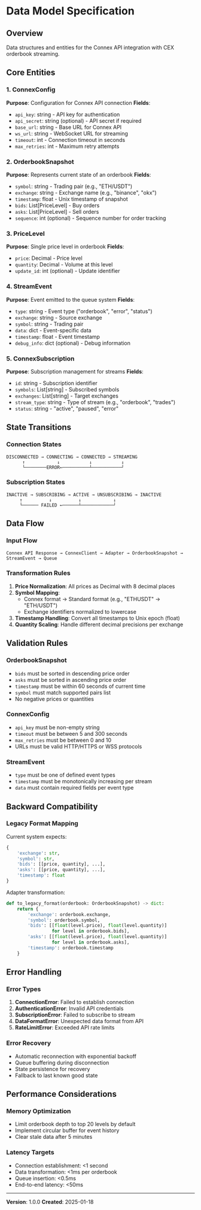 # Data Model Specification

## Overview
Data structures and entities for the Connex API integration with CEX orderbook streaming.

## Core Entities

### 1. ConnexConfig
**Purpose**: Configuration for Connex API connection
**Fields**:
- `api_key`: string - API key for authentication
- `api_secret`: string (optional) - API secret if required
- `base_url`: string - Base URL for Connex API
- `ws_url`: string - WebSocket URL for streaming
- `timeout`: int - Connection timeout in seconds
- `max_retries`: int - Maximum retry attempts

### 2. OrderbookSnapshot
**Purpose**: Represents current state of an orderbook
**Fields**:
- `symbol`: string - Trading pair (e.g., "ETH/USDT")
- `exchange`: string - Exchange name (e.g., "binance", "okx")
- `timestamp`: float - Unix timestamp of snapshot
- `bids`: List[PriceLevel] - Buy orders
- `asks`: List[PriceLevel] - Sell orders
- `sequence`: int (optional) - Sequence number for order tracking

### 3. PriceLevel
**Purpose**: Single price level in orderbook
**Fields**:
- `price`: Decimal - Price level
- `quantity`: Decimal - Volume at this level
- `update_id`: int (optional) - Update identifier

### 4. StreamEvent
**Purpose**: Event emitted to the queue system
**Fields**:
- `type`: string - Event type ("orderbook", "error", "status")
- `exchange`: string - Source exchange
- `symbol`: string - Trading pair
- `data`: dict - Event-specific data
- `timestamp`: float - Event timestamp
- `debug_info`: dict (optional) - Debug information

### 5. ConnexSubscription
**Purpose**: Subscription management for streams
**Fields**:
- `id`: string - Subscription identifier
- `symbols`: List[string] - Subscribed symbols
- `exchanges`: List[string] - Target exchanges
- `stream_type`: string - Type of stream (e.g., "orderbook", "trades")
- `status`: string - "active", "paused", "error"

## State Transitions

### Connection States
```
DISCONNECTED → CONNECTING → CONNECTED → STREAMING
      ↑            ↓           ↓           ↓
      └────────ERROR←──────────┴───────────┘
```

### Subscription States
```
INACTIVE → SUBSCRIBING → ACTIVE → UNSUBSCRIBING → INACTIVE
     ↑          ↓          ↓            ↓
     └────── FAILED ←──────┴────────────┘
```

## Data Flow

### Input Flow
```
Connex API Response → ConnexClient → Adapter → OrderbookSnapshot → StreamEvent → Queue
```

### Transformation Rules
1. **Price Normalization**: All prices as Decimal with 8 decimal places
2. **Symbol Mapping**:
   - Connex format → Standard format (e.g., "ETHUSDT" → "ETH/USDT")
   - Exchange identifiers normalized to lowercase
3. **Timestamp Handling**: Convert all timestamps to Unix epoch (float)
4. **Quantity Scaling**: Handle different decimal precisions per exchange

## Validation Rules

### OrderbookSnapshot
- `bids` must be sorted in descending price order
- `asks` must be sorted in ascending price order
- `timestamp` must be within 60 seconds of current time
- `symbol` must match supported pairs list
- No negative prices or quantities

### ConnexConfig
- `api_key` must be non-empty string
- `timeout` must be between 5 and 300 seconds
- `max_retries` must be between 0 and 10
- URLs must be valid HTTP/HTTPS or WSS protocols

### StreamEvent
- `type` must be one of defined event types
- `timestamp` must be monotonically increasing per stream
- `data` must contain required fields per event type

## Backward Compatibility

### Legacy Format Mapping
Current system expects:
```python
{
    'exchange': str,
    'symbol': str,
    'bids': [[price, quantity], ...],
    'asks': [[price, quantity], ...],
    'timestamp': float
}
```

Adapter transformation:
```python
def to_legacy_format(orderbook: OrderbookSnapshot) -> dict:
    return {
        'exchange': orderbook.exchange,
        'symbol': orderbook.symbol,
        'bids': [[float(level.price), float(level.quantity)]
                 for level in orderbook.bids],
        'asks': [[float(level.price), float(level.quantity)]
                 for level in orderbook.asks],
        'timestamp': orderbook.timestamp
    }
```

## Error Handling

### Error Types
1. **ConnectionError**: Failed to establish connection
2. **AuthenticationError**: Invalid API credentials
3. **SubscriptionError**: Failed to subscribe to stream
4. **DataFormatError**: Unexpected data format from API
5. **RateLimitError**: Exceeded API rate limits

### Error Recovery
- Automatic reconnection with exponential backoff
- Queue buffering during disconnection
- State persistence for recovery
- Fallback to last known good state

## Performance Considerations

### Memory Optimization
- Limit orderbook depth to top 20 levels by default
- Implement circular buffer for event history
- Clear stale data after 5 minutes

### Latency Targets
- Connection establishment: <1 second
- Data transformation: <1ms per orderbook
- Queue insertion: <0.5ms
- End-to-end latency: <50ms

---
**Version**: 1.0.0
**Created**: 2025-01-18